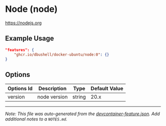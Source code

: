 
# Node (node)

https://nodejs.org

## Example Usage

```json
"features": {
    "ghcr.io/dbushell/docker-ubuntu/node:0": {}
}
```

## Options

| Options Id | Description | Type | Default Value |
|-----|-----|-----|-----|
| version | node version | string | 20.x |



---

_Note: This file was auto-generated from the [devcontainer-feature.json](https://github.com/dbushell/docker-ubuntu/blob/main/devcontainer/features/node/devcontainer-feature.json).  Add additional notes to a `NOTES.md`._
